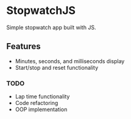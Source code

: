 

# StopwatchJS

Simple stopwatch app built with JS. 

## Features

- Minutes, seconds, and milliseconds display
- Start/stop and reset functionality

### TODO
- Lap time functionality
- Code refactoring
- OOP implementation

